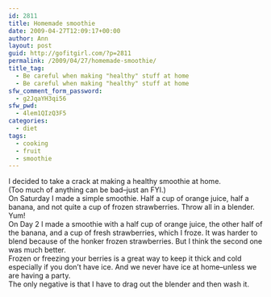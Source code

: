 ```yaml
---
id: 2811
title: Homemade smoothie
date: 2009-04-27T12:09:17+00:00
author: Ann
layout: post
guid: http://gofitgirl.com/?p=2811
permalink: /2009/04/27/homemade-smoothie/
title_tag:
  - Be careful when making "healthy" stuff at home
  - Be careful when making "healthy" stuff at home
sfw_comment_form_password:
  - g2JqaYH3qi56
sfw_pwd:
  - 4lem1QIzQ3F5
categories:
  - diet
tags:
  - cooking
  - fruit
  - smoothie
---
```

I decided to take a crack at making a healthy smoothie at home.  
(Too much of anything can be bad&#8211;just an FYI.)  
On Saturday I made a simple smoothie. Half a cup of orange juice, half a banana, and not quite a cup of frozen strawberries. Throw all in a blender. Yum!  
On Day 2 I made a smoothie with a half cup of orange juice, the other half of the banana, and a cup of fresh strawberries, which I froze. It was harder to blend because of the honker frozen strawberries. But I think the second one was much better.  
Frozen or freezing your berries is a great way to keep it thick and cold especially if you don&#8217;t have ice. And we never have ice at home&#8211;unless we are having a party.  
The only negative is that I have to drag out the blender and then wash it.